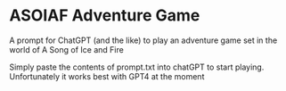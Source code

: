# ASOIAF Adventure Game

A prompt for ChatGPT (and the like) to play an adventure game set in the world of A Song of Ice and Fire

Simply paste the contents of prompt.txt into chatGPT to start playing. Unfortunately it works best with GPT4 at the moment 
